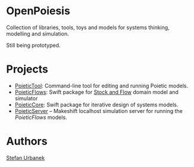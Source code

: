 # OpenPoiesis

Collection of libraries, tools, toys and models for systems thinking, modelling and simulation.

Still being prototyped.

# Projects

- [PoieticTool](https://github.com/OpenPoiesis/PoieticTool): Command-line tool for editing and running Poietic models.
- [PoieticFlows](https://github.com/OpenPoiesis/PoieticFlows): Swift package for [Stock and Flow](https://en.wikipedia.org/wiki/Stock_and_flow) domain model and simulator
- [PoieticCore](https://github.com/OpenPoiesis/PoieticCore): Swift package for iterative design of systems models.
- [PoieticServer](https://github.com/OpenPoiesis/PoieticServer) – Makeshift localhost simulation server for running the _PoieticFlows_ models.

# Authors

[Stefan Urbanek](https://github.com/stiivi/)
